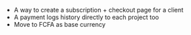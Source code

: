 - A way to create a subscription  + checkout page for a client
- A payment logs history directly to each project too
- Move to FCFA as base currency